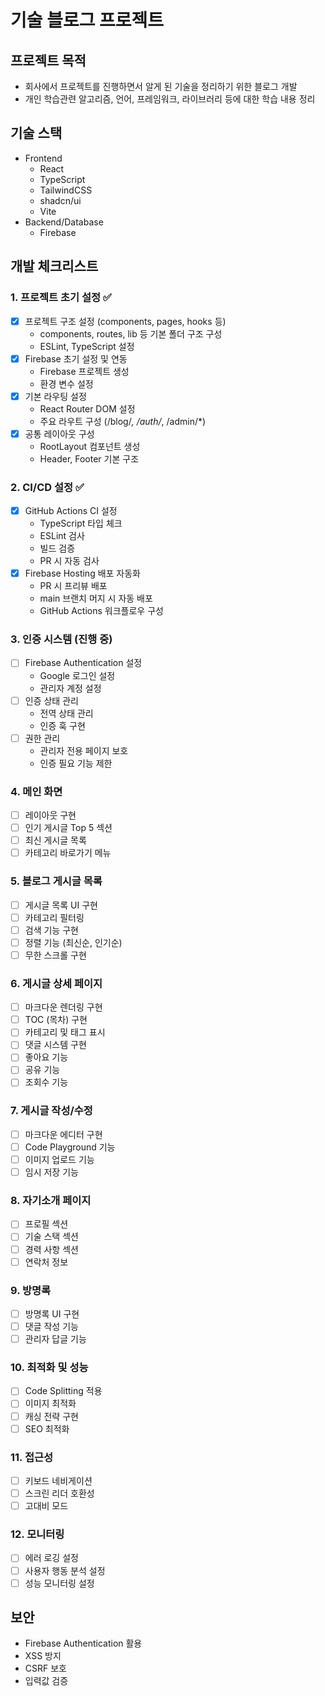 # 기술 블로그 프로젝트

## 프로젝트 목적

- 회사에서 프로젝트를 진행하면서 알게 된 기술을 정리하기 위한 블로그 개발
- 개인 학습관련 알고리즘, 언어, 프레임워크, 라이브러리 등에 대한 학습 내용 정리

## 기술 스택

- Frontend
  - React
  - TypeScript
  - TailwindCSS
  - shadcn/ui
  - Vite
- Backend/Database
  - Firebase

## 개발 체크리스트

### 1. 프로젝트 초기 설정 ✅

- [x] 프로젝트 구조 설정 (components, pages, hooks 등)
  - components, routes, lib 등 기본 폴더 구조 구성
  - ESLint, TypeScript 설정
- [x] Firebase 초기 설정 및 연동
  - Firebase 프로젝트 생성
  - 환경 변수 설정
- [x] 기본 라우팅 설정
  - React Router DOM 설정
  - 주요 라우트 구성 (/blog/_, /auth/_, /admin/\*)
- [x] 공통 레이아웃 구성
  - RootLayout 컴포넌트 생성
  - Header, Footer 기본 구조

### 2. CI/CD 설정 ✅

- [x] GitHub Actions CI 설정
  - TypeScript 타입 체크
  - ESLint 검사
  - 빌드 검증
  - PR 시 자동 검사
- [x] Firebase Hosting 배포 자동화
  - PR 시 프리뷰 배포
  - main 브랜치 머지 시 자동 배포
  - GitHub Actions 워크플로우 구성

### 3. 인증 시스템 (진행 중)

- [ ] Firebase Authentication 설정
  - Google 로그인 설정
  - 관리자 계정 설정
- [ ] 인증 상태 관리
  - 전역 상태 관리
  - 인증 훅 구현
- [ ] 권한 관리
  - 관리자 전용 페이지 보호
  - 인증 필요 기능 제한

### 4. 메인 화면

- [ ] 레이아웃 구현
- [ ] 인기 게시글 Top 5 섹션
- [ ] 최신 게시글 목록
- [ ] 카테고리 바로가기 메뉴

### 5. 블로그 게시글 목록

- [ ] 게시글 목록 UI 구현
- [ ] 카테고리 필터링
- [ ] 검색 기능 구현
- [ ] 정렬 기능 (최신순, 인기순)
- [ ] 무한 스크롤 구현

### 6. 게시글 상세 페이지

- [ ] 마크다운 렌더링 구현
- [ ] TOC (목차) 구현
- [ ] 카테고리 및 태그 표시
- [ ] 댓글 시스템 구현
- [ ] 좋아요 기능
- [ ] 공유 기능
- [ ] 조회수 기능

### 7. 게시글 작성/수정

- [ ] 마크다운 에디터 구현
- [ ] Code Playground 기능
- [ ] 이미지 업로드 기능
- [ ] 임시 저장 기능

### 8. 자기소개 페이지

- [ ] 프로필 섹션
- [ ] 기술 스택 섹션
- [ ] 경력 사항 섹션
- [ ] 연락처 정보

### 9. 방명록

- [ ] 방명록 UI 구현
- [ ] 댓글 작성 기능
- [ ] 관리자 답글 기능

### 10. 최적화 및 성능

- [ ] Code Splitting 적용
- [ ] 이미지 최적화
- [ ] 캐싱 전략 구현
- [ ] SEO 최적화

### 11. 접근성

- [ ] 키보드 네비게이션
- [ ] 스크린 리더 호환성
- [ ] 고대비 모드

### 12. 모니터링

- [ ] 에러 로깅 설정
- [ ] 사용자 행동 분석 설정
- [ ] 성능 모니터링 설정

## 보안

- Firebase Authentication 활용
- XSS 방지
- CSRF 보호
- 입력값 검증
